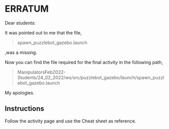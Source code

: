# ERRATUM

Dear students:

It was pointed out to me that the file,  

> spawn_puzzlebot_gazebo.launch

,was a missing.

Now you can find the file required for the final activity in the following path, 

> ManipulatorsFeb2022-Students/24_02_2022/ws/src/puzzlebot_gazebo/launch/spawn_puzzlebot_gazebo.launch

My apologies.

## Instructions

Follow the activity page and use the Cheat sheet as reference. 
